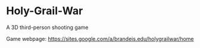 # Holy-Grail-War
A 3D third-person shooting game

Game webpage: https://sites.google.com/a/brandeis.edu/holygrailwar/home
